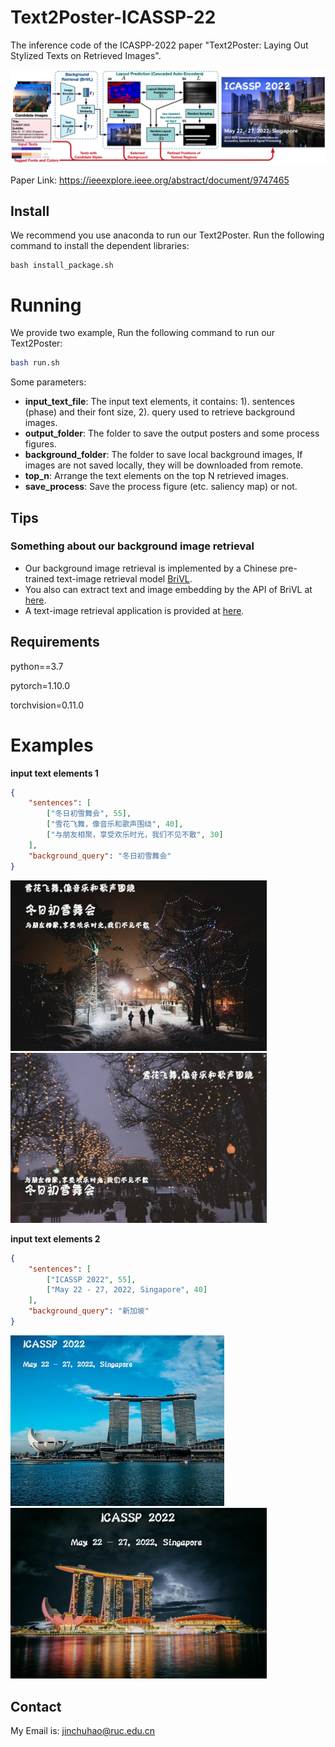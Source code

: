 # Text2Poster-ICASSP-22
The inference code of the ICASPP-2022 paper "Text2Poster: Laying Out Stylized Texts on Retrieved Images".

![framework](framework.png)

Paper Link: https://ieeexplore.ieee.org/abstract/document/9747465



## Install

We recommend you use anaconda to run our Text2Poster. Run the following command to install the dependent libraries:

```shell
bash install_package.sh
```



# Running

We provide two example, Run the following command to run our Text2Poster:

```sh
bash run.sh
```

Some parameters:

- **input_text_file**: The input text elements, it contains: 1). sentences (phase) and their font size, 2). query used to retrieve background images.
- **output_folder**: The folder to save the output posters and some process figures.
- **background_folder**: The folder to save local background images, If  images are not saved locally, they will be downloaded from remote.
- **top_n**: Arrange the text elements on the top N retrieved images.
- **save_process**: Save the process figure (etc. saliency map) or not.



## Tips

### Something about our background image retrieval

- Our background image retrieval is implemented by a Chinese pre-trained  text-image retrieval model [BriVL](https://github.com/BAAI-WuDao/BriVL).
- You also can extract text and image embedding by the API of BriVL at  [here](https://github.com/chuhaojin/WenLan-api-document). 
- A text-image retrieval application is provided at [here](https://github.com/chuhaojin/BriVL-BUA-applications).



## Requirements

python==3.7

pytorch=1.10.0

torchvision=0.11.0



# Examples
**input text elements 1**
```json
{
    "sentences": [
        ["冬日初雪舞会", 55],
        ["雪花飞舞，像音乐和歌声围绕", 40],
        ["与朋友相聚，享受欢乐时光，我们不见不散", 30]
    ],
    "background_query": "冬日初雪舞会"
}
```

<img src="example/outputs_1/0/poster.jpg" alt="poster" style="zoom:40%;" /><img src="example/outputs_1/1/poster.jpg" alt="poster" style="zoom:40%;" />


**input text elements 2**
```json
{
    "sentences": [
        ["ICASSP 2022", 55],
        ["May 22 - 27, 2022, Singapore", 40]
    ],
    "background_query": "新加坡"
}
```

<img src="example/outputs_2/0/poster.jpg" alt="poster" style="zoom:33.4%;" /><img src="example/outputs_2/2/poster.jpg" alt="poster" style="zoom:40%;" />



## Contact

My Email is: jinchuhao@ruc.edu.cn
